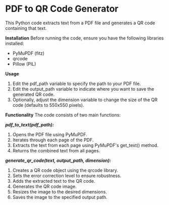 # PDF to QR Code Generator

This Python code extracts text from a PDF file and generates a QR code containing that text.

**Installation**
Before running the code, ensure you have the following libraries installed:

* PyMuPDF (fitz)
* qrcode
* Pillow (PIL)

**Usage**
1. Edit the pdf_path variable to specify the path to your PDF file.
2. Edit the output_path variable to indicate where you want to save the generated QR code.
3. Optionally, adjust the dimension variable to change the size of the QR code (defaults to 550x550 pixels).

**Functionality**
The code consists of two main functions:

***pdf_to_text(pdf_path):***

1. Opens the PDF file using PyMuPDF.
2. Iterates through each page of the PDF.
3. Extracts the text from each page using PyMuPDF's get_text() method.
4. Returns the combined text from all pages.

***generate_qr_code(text, output_path, dimension):***

1. Creates a QR code object using the qrcode library.
2. Sets the error correction level to ensure robustness.
3. Adds the extracted text to the QR code.
4. Generates the QR code image.
5. Resizes the image to the desired dimensions.
6. Saves the image to the specified output path.
